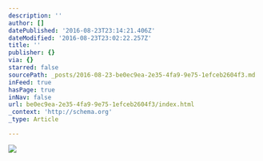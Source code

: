 ```yaml
---
description: ''
author: []
datePublished: '2016-08-23T23:14:21.406Z'
dateModified: '2016-08-23T23:02:22.257Z'
title: ''
publisher: {}
via: {}
starred: false
sourcePath: _posts/2016-08-23-be0ec9ea-2e35-4fa9-9e75-1efceb2604f3.md
inFeed: true
hasPage: true
inNav: false
url: be0ec9ea-2e35-4fa9-9e75-1efceb2604f3/index.html
_context: 'http://schema.org'
_type: Article

---
```

![](https://the-grid-user-content.s3-us-west-2.amazonaws.com/d370b8db-c819-4d01-ab3c-ab2c41a012a2.jpg)